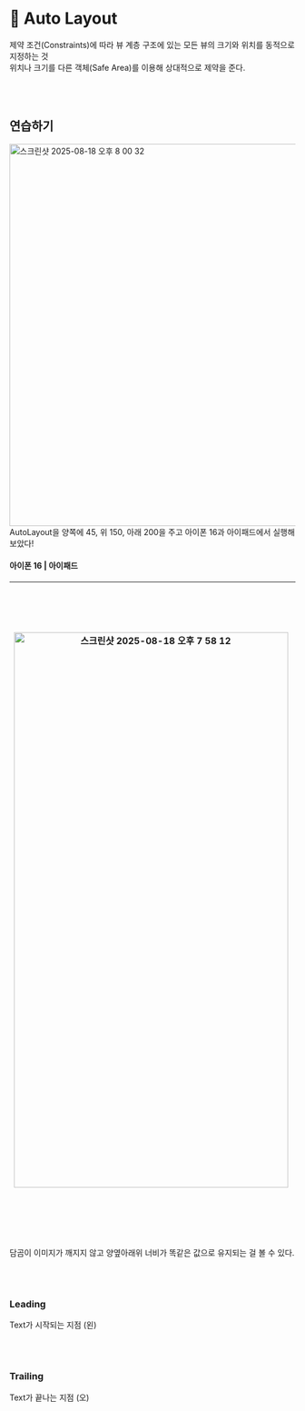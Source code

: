 # 🤔 Auto Layout
제약 조건(Constraints)에 따라 뷰 계층 구조에 있는 모든 뷰의 크기와 위치를 동적으로 지정하는 것 <br>
위치나 크기를 다른 객체(Safe Area)를 이용해 상대적으로 제약을 준다. 

<br><br>

## 연습하기
<img width="1164" height="673" alt="스크린샷 2025-08-18 오후 8 00 32" src="https://github.com/user-attachments/assets/55a92a12-fff7-4383-a443-59f75c971630" />
<br>
AutoLayout을 양쪽에 45, 위 150, 아래 200을 주고 아이폰 16과 아이패드에서 실행해보았다! <br>

#### 아이폰 16 | 아이패드

<img width="483" height="978" alt="스크린샷 2025-08-18 오후 7 58 12" src="https://github.com/user-attachments/assets/c9e94c1a-ee19-44e4-9ae2-998fdbd298e2" /> | <img width="813" height="1146" alt="스크린샷 2025-08-18 오후 7 59 57" src="https://github.com/user-attachments/assets/847dfb55-06c9-42bb-8ce5-e9886611a14b" /> 
---|---|
담곰이 이미지가 깨지지 않고 양옆아래위 너비가 똑같은 값으로 유지되는 걸 볼 수 있다.

<br><br>

### Leading
Text가 시작되는 지점 (왼)

<br><br>

### Trailing
Text가 끝나는 지점 (오)
